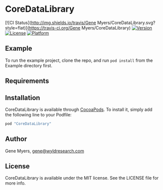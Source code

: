 # CoreDataLibrary

[![CI Status](http://img.shields.io/travis/Gene Myers/CoreDataLibrary.svg?style=flat)](https://travis-ci.org/Gene Myers/CoreDataLibrary)
[![Version](https://img.shields.io/cocoapods/v/CoreDataLibrary.svg?style=flat)](http://cocoapods.org/pods/CoreDataLibrary)
[![License](https://img.shields.io/cocoapods/l/CoreDataLibrary.svg?style=flat)](http://cocoapods.org/pods/CoreDataLibrary)
[![Platform](https://img.shields.io/cocoapods/p/CoreDataLibrary.svg?style=flat)](http://cocoapods.org/pods/CoreDataLibrary)

## Example

To run the example project, clone the repo, and run `pod install` from the Example directory first.

## Requirements

## Installation

CoreDataLibrary is available through [CocoaPods](http://cocoapods.org). To install
it, simply add the following line to your Podfile:

```ruby
pod "CoreDataLibrary"
```

## Author

Gene Myers, gene@wyldresearch.com

## License

CoreDataLibrary is available under the MIT license. See the LICENSE file for more info.
